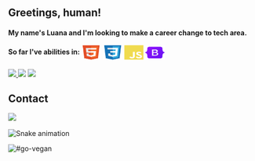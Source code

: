 
## Greetings, human! 
<section> 
  <h4>My name's Luana and I'm looking to make a career change to tech area.
  <br><br>
    <div style="display: inline_block">
      So far I've abilities in:
      <img align="center" alt="HTML" height="30" width="40" src="https://raw.githubusercontent.com/devicons/devicon/master/icons/html5/html5-original.svg">
      <img align="center" alt="CSS" height="30" width="40" src="https://raw.githubusercontent.com/devicons/devicon/master/icons/css3/css3-original.svg">
      <img align="center" alt="Js" height="30" width="40" src="https://raw.githubusercontent.com/devicons/devicon/master/icons/javascript/javascript-plain.svg">
      <img align="center" alt="Bootstrap" height="30" width="40" src="https://raw.githubusercontent.com/devicons/devicon/master/icons/bootstrap/bootstrap-original.svg"> 
    </div>
</section>  

<section>
  <a href="https://github.com/luuull">
   <img width="31%" src="https://github-readme-stats.vercel.app/api/top-langs/?username=luuull&layout=compact&langs_count=16&theme=buefy"/>  
  </a>
   
   <img width="27%" src="https://user-images.githubusercontent.com/101467080/176013851-bc3ea2d8-7185-4989-9cad-89ac2c884d28.png">
   
   <img width="120" src="https://jianan1104.github.io/avatar.gif">
</section> 

 ## Contact 
<section> 
  <a href="https://www.linkedin.com/in/luana-souza" target="_blank"><img src="https://img.shields.io/badge/-LinkedIn-%230077B5?style=for-the-badge&logo=linkedin&logoColor=white" target="_blank"></a>

 ![Snake animation](https://github.com/luuull/luuull/blob/output/github-contribution-grid-snake.svg)
</section>

<section> 

  ![#go-vegan](https://user-images.githubusercontent.com/101467080/176333971-1cabaf5e-915c-4b01-be6d-31ef4b2397cc.svg)

</section> 
